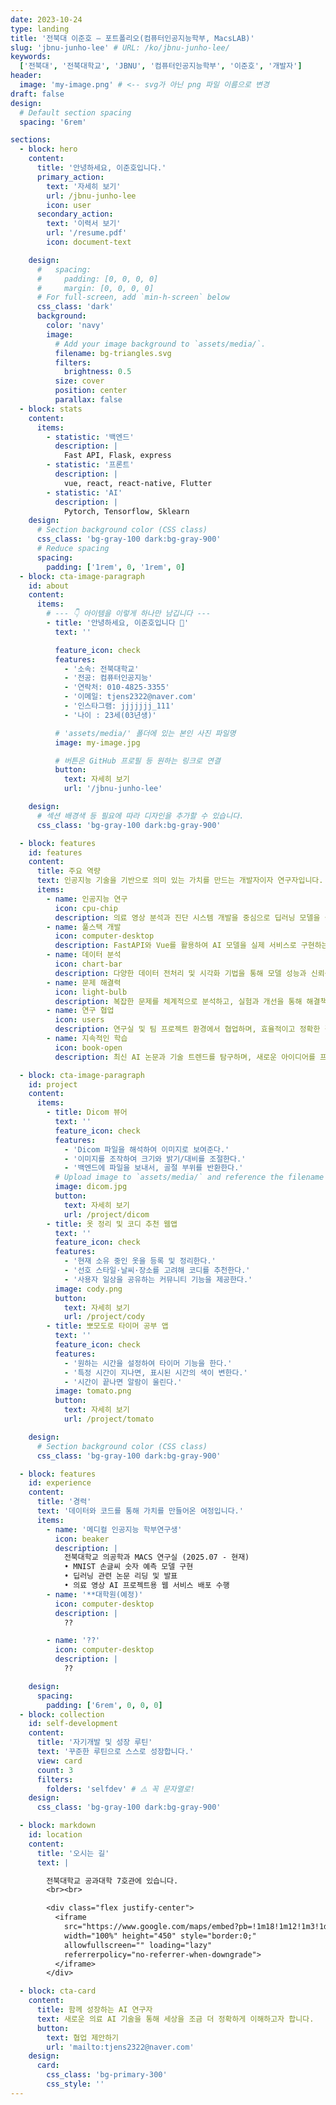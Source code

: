 ```yaml
---
date: 2023-10-24
type: landing
title: '전북대 이준호 – 포트폴리오(컴퓨터인공지능학부, MacsLAB)'
slug: 'jbnu-junho-lee' # URL: /ko/jbnu-junho-lee/
keywords:
  ['전북대', '전북대학교', 'JBNU', '컴퓨터인공지능학부', '이준호', '개발자']
header:
  image: 'my-image.png' # <-- svg가 아닌 png 파일 이름으로 변경
draft: false
design:
  # Default section spacing
  spacing: '6rem'

sections:
  - block: hero
    content:
      title: '안녕하세요, 이준호입니다.'
      primary_action:
        text: '자세히 보기'
        url: /jbnu-junho-lee
        icon: user
      secondary_action:
        text: '이력서 보기'
        url: '/resume.pdf'
        icon: document-text

    design:
      #   spacing:
      #     padding: [0, 0, 0, 0]
      #     margin: [0, 0, 0, 0]
      # For full-screen, add `min-h-screen` below
      css_class: 'dark'
      background:
        color: 'navy'
        image:
          # Add your image background to `assets/media/`.
          filename: bg-triangles.svg
          filters:
            brightness: 0.5
          size: cover
          position: center
          parallax: false
  - block: stats
    content:
      items:
        - statistic: '백엔드'
          description: |
            Fast API, Flask, express
        - statistic: '프론트'
          description: |
            vue, react, react-native, Flutter
        - statistic: 'AI'
          description: |
            Pytorch, Tensorflow, Sklearn
    design:
      # Section background color (CSS class)
      css_class: 'bg-gray-100 dark:bg-gray-900'
      # Reduce spacing
      spacing:
        padding: ['1rem', 0, '1rem', 0]
  - block: cta-image-paragraph
    id: about
    content:
      items:
        # --- 👇 아이템을 이렇게 하나만 남깁니다 ---
        - title: '안녕하세요, 이준호입니다 👋'
          text: ''

          feature_icon: check
          features:
            - '소속: 전북대학교'
            - '전공: 컴퓨터인공지능'
            - '연락처: 010-4825-3355'
            - '이메일: tjens2322@naver.com'
            - '인스타그램: jjjjjjj_111'
            - '나이 : 23세(03년생)'

          # 'assets/media/' 폴더에 있는 본인 사진 파일명
          image: my-image.jpg

          # 버튼은 GitHub 프로필 등 원하는 링크로 연결
          button:
            text: 자세히 보기
            url: '/jbnu-junho-lee'

    design:
      # 섹션 배경색 등 필요에 따라 디자인을 추가할 수 있습니다.
      css_class: 'bg-gray-100 dark:bg-gray-900'

  - block: features
    id: features
    content:
      title: 주요 역량
      text: 인공지능 기술을 기반으로 의미 있는 가치를 만드는 개발자이자 연구자입니다. 🤖
      items:
        - name: 인공지능 연구
          icon: cpu-chip
          description: 의료 영상 분석과 진단 시스템 개발을 중심으로 딥러닝 모델을 설계하고 최적화합니다.
        - name: 풀스택 개발
          icon: computer-desktop
          description: FastAPI와 Vue를 활용하여 AI 모델을 실제 서비스로 구현하는 엔드투엔드 시스템을 구축합니다.
        - name: 데이터 분석
          icon: chart-bar
          description: 다양한 데이터 전처리 및 시각화 기법을 통해 모델 성능과 신뢰성을 높입니다.
        - name: 문제 해결력
          icon: light-bulb
          description: 복잡한 문제를 체계적으로 분석하고, 실험과 개선을 통해 해결책을 도출합니다.
        - name: 연구 협업
          icon: users
          description: 연구실 및 팀 프로젝트 환경에서 협업하며, 효율적이고 정확한 결과를 도출합니다.
        - name: 지속적인 학습
          icon: book-open
          description: 최신 AI 논문과 기술 트렌드를 탐구하며, 새로운 아이디어를 프로젝트에 적용합니다.

  - block: cta-image-paragraph
    id: project
    content:
      items:
        - title: Dicom 뷰어
          text: ''
          feature_icon: check
          features:
            - 'Dicom 파일을 해석하여 이미지로 보여준다.'
            - '이미지를 조작하여 크기와 밝기/대비를 조절한다.'
            - '백엔드에 파일을 보내서, 골절 부위를 반환한다.'
          # Upload image to `assets/media/` and reference the filename here
          image: dicom.jpg
          button:
            text: 자세히 보기
            url: /project/dicom
        - title: 옷 정리 및 코디 추천 웹앱
          text: ''
          feature_icon: check
          features:
            - '현재 소유 중인 옷을 등록 및 정리한다.'
            - '선호 스타일·날씨·장소를 고려해 코디를 추천한다.'
            - '사용자 일상을 공유하는 커뮤니티 기능을 제공한다.'
          image: cody.png
          button:
            text: 자세히 보기
            url: /project/cody
        - title: 뽀모도로 타이머 공부 앱
          text: ''
          feature_icon: check
          features:
            - '원하는 시간을 설정하여 타이머 기능을 한다.'
            - '특정 시간이 지나면, 표시된 시간의 색이 변한다.'
            - '시간이 끝나면 알람이 울린다.'
          image: tomato.png
          button:
            text: 자세히 보기
            url: /project/tomato

    design:
      # Section background color (CSS class)
      css_class: 'bg-gray-100 dark:bg-gray-900'

  - block: features
    id: experience
    content:
      title: '경력'
      text: '데이터와 코드를 통해 가치를 만들어온 여정입니다.'
      items:
        - name: '메디컬 인공지능 학부연구생'
          icon: beaker
          description: |
            전북대학교 의공학과 MACS 연구실 (2025.07 - 현재)  
            • MNIST 손글씨 숫자 예측 모델 구현  
            • 딥러닝 관련 논문 리딩 및 발표  
            • 의료 영상 AI 프로젝트용 웹 서비스 배포 수행
        - name: '**대학원(예정)'
          icon: computer-desktop
          description: |
            ??

        - name: '??'
          icon: computer-desktop
          description: |
            ??

    design:
      spacing:
        padding: ['6rem', 0, 0, 0]
  - block: collection
    id: self-development
    content:
      title: '자기개발 및 성장 루틴'
      text: '꾸준한 루틴으로 스스로 성장합니다.'
      view: card
      count: 3
      filters:
        folders: 'selfdev' # ⚠️ 꼭 문자열로!
    design:
      css_class: 'bg-gray-100 dark:bg-gray-900'

  - block: markdown
    id: location
    content:
      title: '오시는 길'
      text: |

        전북대학교 공과대학 7호관에 있습니다.  
        <br><br>

        <div class="flex justify-center">
          <iframe 
            src="https://www.google.com/maps/embed?pb=!1m18!1m12!1m3!1d3238.8039403927413!2d127.1345!3d35.84605!2m3!1f0!2f0!3f0!3m2!1i1024!2i768!4f13.1!3m3!1m2!1s0x35702f78ad5e5c0b%3A0x6f5e5d36e189a0db!2z7KCc64Ko64yA6rSR7Jet7IucIOyngOyYgeyLnCDslYjrj5k!5e0!3m2!1sko!2skr!4v1698153912345"
            width="100%" height="450" style="border:0;"
            allowfullscreen="" loading="lazy"
            referrerpolicy="no-referrer-when-downgrade">
          </iframe>
        </div>

  - block: cta-card
    content:
      title: 함께 성장하는 AI 연구자
      text: 새로운 의료 AI 기술을 통해 세상을 조금 더 정확하게 이해하고자 합니다.
      button:
        text: 협업 제안하기
        url: 'mailto:tjens2322@naver.com'
    design:
      card:
        css_class: 'bg-primary-300'
        css_style: ''
---
```

